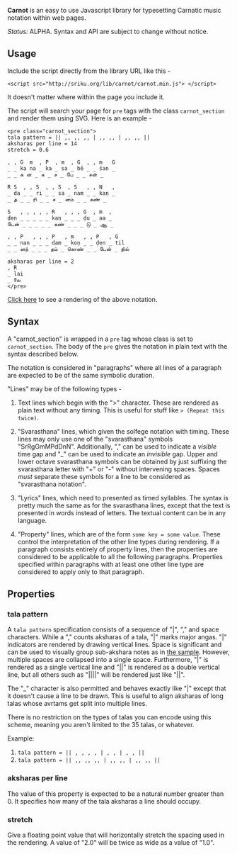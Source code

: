 **Carnot** is an easy to use Javascript library for typesetting 
Carnatic music notation within web pages.

*Status:* ALPHA. Syntax and API are subject to change without notice.

## Usage

Include the script directly from the library URL like this -

    <script src="http://sriku.org/lib/carnot/carnot.min.js"> </script>

It doesn't matter where within the page you include it.

The script will search your page for `pre` tags with the class 
`carnot_section` and render them using SVG. Here is an example -

    <pre class="carnot_section">
    tala pattern = || ,, ,, ,, | ,, ,, | ,, ,, ||
    aksharas per line = 14
    stretch = 0.6
        
    , , G  m  , P  , m  , G  , , m   G
    _ _ ka na _ ka _ sa _ bē _ _ śan _
    _ _ க ன _ க _ ச _ பே _ _ சன் _

    R S  , , S  , , S  , S   , , N   , 
    _ da _ _ ri _ _ sa _ nam _ _ kaṇ _
    _ த _ _ ரி _ _ ச _ னம் _ _ கண் _

    S   , , , , , R   , , , G  , m  , 
    ḍen _ _ _ _ _ kaṇ _ _ _ ḍu _ aa _
    டேன் _ _ _ _ _ கண் _ _ _ டு _ ஆ _

    , , P   , , , P   , m   , , P   , G
    _ _ nan _ _ _ dam _ koṇ _ _ ḍen _ til 
    _ _ னந் _ _ _ தம் _ கொண் _ _ டேன் _ தில்

    aksharas per line = 2
    , R
    _ lai
    _ லை
    </pre>
    
[Click here][sample] to see a rendering of the above notation.

## Syntax

A "carnot_section" is wrapped in a `pre` tag whose class is set to `carnot_section`. The body of the `pre` gives the notation in plain text with the syntax described below.

The notation is considered in "paragraphs" where all lines of a paragraph 
are expected to be of the same symbolic duration.

"Lines" may be of the following types -

1. Text lines which begin with the ">" character. These are rendered as plain
   text without any timing. This is useful for stuff like `> (Repeat this twice)`.

2. "Svarasthana" lines, which given the solfege notation with timing. These
   lines may only use one of the "svarasthana" symbols "SrRgGmMPdDnN".
   Additionally, "," can be used to indicate a *visible* time gap and "_" can
   be used to indicate an *invisible* gap. Upper and lower octave svarasthana
   symbols can be obtained by just suffixing the svarasthana letter with "+" or
   "-" without intervening spaces. Spaces *must* separate these symbols for a
   line to be considered as "svarasthana notation".
   
3. "Lyrics" lines, which need to presented as timed syllables. The syntax is
   pretty much the same as for the svarasthana lines, except that the text is
   presented in words instead of letters. The textual content can be in any
   language.

4. "Property" lines, which are of the form `some key = some value`. These
   control the interpretation of the other line types during rendering. If a
   paragraph consists entirely of property lines, then the properties are
   considered to be applicable to all the following paragraphs. Properties
   specified within paragraphs with at least one other line type are considered
   to apply only to that paragraph.
   
## Properties

### tala pattern

A `tala pattern` specification consists of a sequence of "|", "," and space
characters. While a "," counts aksharas of a tala, "|" marks major angas.  "|"
indicators are rendered by drawing vertical lines. Space is significant and can
be used to visually group sub-akshara notes as in [the sample][sample].
However, multiple spaces are collapsed into a single space. Furthermore, "|" is
rendered as a single vertical line and "||" is rendered as a double vertical
line, but all others such as "||||" will be rendered just like "||". 

The "_" character is also permitted and behaves exactly like "|" except that it
doesn't cause a line to be drawn. This is useful to align aksharas of long
talas whose avrtams get split into multiple lines.

There is no restriction on the types of talas you can encode using this scheme,
meaning you aren't limited to the 35 talas, or whatever.

Example: 

1. `tala pattern = || , , , , | , , | , , ||` 
2. `tala pattern = || ,, ,, ,, | ,, ,, | ,, ,, ||`

### aksharas per line

The value of this property is expected to be a natural number greater than 0.
It specifies how many of the tala aksharas a line should occupy. 

### stretch

Give a floating point value that will horizontally stretch the spacing used in
the rendering. A value of "2.0" will be twice as wide as a value of "1.0".

[sample]: http://sriku.org/lib/carnot/sample.html





